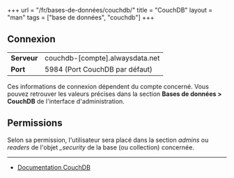 +++
url = "/fr/bases-de-données/couchdb/"
title = "CouchDB"
layout = "man"
tags = ["base de données", "couchdb"]
+++

## Connexion

|             |                                   |
|-------------|-----------------------------------|
| **Serveur** | couchdb-[compte].alwaysdata.net   |
| **Port**    | 5984 (Port CouchDB par défaut)    |

Ces informations de connexion dépendent du compte concerné. Vous pouvez retrouver les valeurs précises dans la section **Bases de données > CouchDB** de l'interface d'administration.

## Permissions

Selon sa permission, l'utilisateur sera placé dans la section *admins* ou *readers* de l'objet *_security* de la base (ou collection) concernée.


---

- [Documentation CouchDB](https://docs.couchdb.org/en/stable/)
